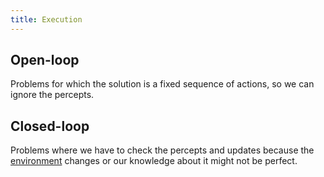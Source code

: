 ```yaml
---
title: Execution
---
```


## Open-loop
Problems for which the solution is a fixed sequence of actions, so we can ignore the percepts.

## Closed-loop
Problems where we have to check the percepts and updates because the [environment](/reasoning-and-problem-solving/environments) changes or our knowledge about it might not be perfect.